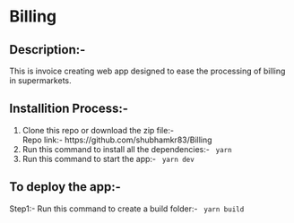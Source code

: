 # Billing
<h2>Description:-</h2>
<p>This is invoice creating web app designed to ease the processing of billing in supermarkets.</p>

<h2>Installition Process:-</h2>
<ol>
<li> Clone this repo or download the zip file:- </li>
Repo link:- https://github.com/shubhamkr83/Billing
  
<li> Run this command to install all the dependencies:- <code> yarn </code>  </li>

<li> Run this command to start the app:- <code> yarn dev </code> </li>
</ol>

<h2>To deploy the app:-</h2>
Step1:- Run this command to create a build folder:- <code> yarn build </code>

